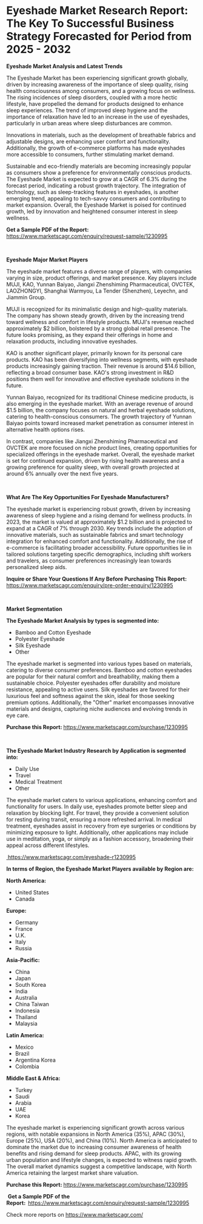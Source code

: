 <p><h1>Eyeshade Market Research Report: The Key To Successful Business Strategy Forecasted for Period from 2025 - 2032</h1></p><p><strong>Eyeshade Market Analysis and Latest Trends</strong></p>
<p><p>The Eyeshade Market has been experiencing significant growth globally, driven by increasing awareness of the importance of sleep quality, rising health consciousness among consumers, and a growing focus on wellness. The rising incidences of sleep disorders, coupled with a more hectic lifestyle, have propelled the demand for products designed to enhance sleep experiences. The trend of improved sleep hygiene and the importance of relaxation have led to an increase in the use of eyeshades, particularly in urban areas where sleep disturbances are common.</p><p>Innovations in materials, such as the development of breathable fabrics and adjustable designs, are enhancing user comfort and functionality. Additionally, the growth of e-commerce platforms has made eyeshades more accessible to consumers, further stimulating market demand. </p><p>Sustainable and eco-friendly materials are becoming increasingly popular as consumers show a preference for environmentally conscious products. The Eyeshade Market is expected to grow at a CAGR of 6.3% during the forecast period, indicating a robust growth trajectory. The integration of technology, such as sleep-tracking features in eyeshades, is another emerging trend, appealing to tech-savvy consumers and contributing to market expansion. Overall, the Eyeshade Market is poised for continued growth, led by innovation and heightened consumer interest in sleep wellness.</p></p>
<p><strong>Get a Sample PDF of the Report:&nbsp;</strong> <a href="https://www.marketscagr.com/enquiry/request-sample/1230995?utm_campaign=2471&utm_medium=2&utm_source=Github&utm_content=ia&utm_term=04042025&utm_id=eyeshade">https://www.marketscagr.com/enquiry/request-sample/1230995</a></p>
<p>&nbsp;</p>
<p><strong>Eyeshade Major Market Players</strong></p>
<p><p>The eyeshade market features a diverse range of players, with companies varying in size, product offerings, and market presence. Key players include MUJI, KAO, Yunnan Baiyao, Jiangxi Zhenshiming Pharmaceutical, OVCTEK, LAOZHONGYI, Shanghai Warmyou, La Tender (Shenzhen), Leyechn, and Jiammin Group.</p><p>MUJI is recognized for its minimalistic design and high-quality materials. The company has shown steady growth, driven by the increasing trend toward wellness and comfort in lifestyle products. MUJI's revenue reached approximately $2 billion, bolstered by a strong global retail presence. The future looks promising, as they expand their offerings in home and relaxation products, including innovative eyeshades.</p><p>KAO is another significant player, primarily known for its personal care products. KAO has been diversifying into wellness segments, with eyeshade products increasingly gaining traction. Their revenue is around $14.6 billion, reflecting a broad consumer base. KAO's strong investment in R&D positions them well for innovative and effective eyeshade solutions in the future.</p><p>Yunnan Baiyao, recognized for its traditional Chinese medicine products, is also emerging in the eyeshade market. With an average revenue of around $1.5 billion, the company focuses on natural and herbal eyeshade solutions, catering to health-conscious consumers. The growth trajectory of Yunnan Baiyao points toward increased market penetration as consumer interest in alternative health options rises.</p><p>In contrast, companies like Jiangxi Zhenshiming Pharmaceutical and OVCTEK are more focused on niche product lines, creating opportunities for specialized offerings in the eyeshade market. Overall, the eyeshade market is set for continued expansion, driven by rising health awareness and a growing preference for quality sleep, with overall growth projected at around 6% annually over the next five years.</p></p>
<p>&nbsp;</p>
<p><strong>What Are The Key Opportunities For Eyeshade Manufacturers?</strong></p>
<p><p>The eyeshade market is experiencing robust growth, driven by increasing awareness of sleep hygiene and a rising demand for wellness products. In 2023, the market is valued at approximately $1.2 billion and is projected to expand at a CAGR of 7% through 2030. Key trends include the adoption of innovative materials, such as sustainable fabrics and smart technology integration for enhanced comfort and functionality. Additionally, the rise of e-commerce is facilitating broader accessibility. Future opportunities lie in tailored solutions targeting specific demographics, including shift workers and travelers, as consumer preferences increasingly lean towards personalized sleep aids.</p></p>
<p><strong>Inquire or Share Your Questions If Any Before Purchasing This Report:</strong> <a href="https://www.marketscagr.com/enquiry/pre-order-enquiry/1230995?utm_campaign=2471&utm_medium=2&utm_source=Github&utm_content=ia&utm_term=04042025&utm_id=eyeshade">https://www.marketscagr.com/enquiry/pre-order-enquiry/1230995</a></p>
<p>&nbsp;</p>
<p><strong>Market Segmentation</strong></p>
<p><strong>The Eyeshade Market Analysis by types is segmented into:</strong></p>
<p><ul><li>Bamboo and Cotton Eyeshade</li><li>Polyester Eyeshade</li><li>Silk Eyeshade</li><li>Other</li></ul></p>
<p><p>The eyeshade market is segmented into various types based on materials, catering to diverse consumer preferences. Bamboo and cotton eyeshades are popular for their natural comfort and breathability, making them a sustainable choice. Polyester eyeshades offer durability and moisture resistance, appealing to active users. Silk eyeshades are favored for their luxurious feel and softness against the skin, ideal for those seeking premium options. Additionally, the "Other" market encompasses innovative materials and designs, capturing niche audiences and evolving trends in eye care.</p></p>
<p><strong>Purchase this Report:&nbsp;</strong><a href="https://www.marketscagr.com/purchase/1230995?utm_campaign=2471&utm_medium=2&utm_source=Github&utm_content=ia&utm_term=04042025&utm_id=eyeshade">https://www.marketscagr.com/purchase/1230995</a></p>
<p>&nbsp;</p>
<p><strong>The Eyeshade Market Industry Research by Application is segmented into:</strong></p>
<p><ul><li>Daily Use</li><li>Travel</li><li>Medical Treatment</li><li>Other</li></ul></p>
<p><p>The eyeshade market caters to various applications, enhancing comfort and functionality for users. In daily use, eyeshades promote better sleep and relaxation by blocking light. For travel, they provide a convenient solution for resting during transit, ensuring a more refreshed arrival. In medical treatment, eyeshades assist in recovery from eye surgeries or conditions by minimizing exposure to light. Additionally, other applications may include use in meditation, yoga, or simply as a fashion accessory, broadening their appeal across different lifestyles.</p></p>
<p><a href="https://www.marketscagr.com/eyeshade-r1230995?utm_campaign=2471&utm_medium=2&utm_source=Github&utm_content=ia&utm_term=04042025&utm_id=eyeshade">&nbsp;https://www.marketscagr.com/eyeshade-r1230995</a></p>
<p><strong>In terms of Region, the Eyeshade Market Players available by Region are:</strong></p>
<p>
    <p> <strong> North America: </strong>
        <ul>
            <li>United States</li>
            <li>Canada</li>
        </ul>
        </p> 
    <p> <strong> Europe: </strong>
        <ul>
            <li>Germany</li>
            <li>France</li>
            <li>U.K.</li>
            <li>Italy</li>
            <li>Russia</li>
        </ul>
        </p> 
    <p> <strong> Asia-Pacific: </strong>
        <ul>
            <li>China</li>
            <li>Japan</li>
            <li>South Korea</li>
            <li>India</li>
            <li>Australia</li>
            <li>China Taiwan</li>
            <li>Indonesia</li>
            <li>Thailand</li>
            <li>Malaysia</li>
        </ul>
        </p> 
    <p> <strong> Latin America: </strong>
        <ul>
            <li>Mexico</li>
            <li>Brazil</li>
            <li>Argentina Korea</li>
            <li>Colombia</li>
        </ul>
        </p> 
    <p> <strong> Middle East & Africa: </strong>
        <ul>
            <li>Turkey</li>
            <li>Saudi</li>
            <li>Arabia</li>
            <li>UAE</li>
            <li>Korea</li>
        </ul>
    </p>
    </p>
<p><p>The eyeshade market is experiencing significant growth across various regions, with notable expansions in North America (35%), APAC (30%), Europe (25%), USA (20%), and China (10%). North America is anticipated to dominate the market due to increasing consumer awareness of health benefits and rising demand for sleep products. APAC, with its growing urban population and lifestyle changes, is expected to witness rapid growth. The overall market dynamics suggest a competitive landscape, with North America retaining the largest market share valuation.</p></p>
<p><strong>Purchase this Report: </strong><a href="https://www.marketscagr.com/purchase/1230995?utm_campaign=2471&utm_medium=2&utm_source=Github&utm_content=ia&utm_term=04042025&utm_id=eyeshade">https://www.marketscagr.com/purchase/1230995</a></p>
<p>&nbsp;<strong>Get a Sample PDF of the Report:&nbsp;&nbsp;</strong><a href="https://www.marketscagr.com/enquiry/request-sample/1230995?utm_campaign=2471&utm_medium=2&utm_source=Github&utm_content=ia&utm_term=04042025&utm_id=eyeshade">https://www.marketscagr.com/enquiry/request-sample/1230995</a></p>
<p><strong></strong></p>
<p>Check more reports on <a href="https://www.marketscagr.com/?utm_campaign=2471&utm_medium=2&utm_source=Github&utm_content=ia&utm_term=04042025&utm_id=eyeshade">https://www.marketscagr.com/</a></p>